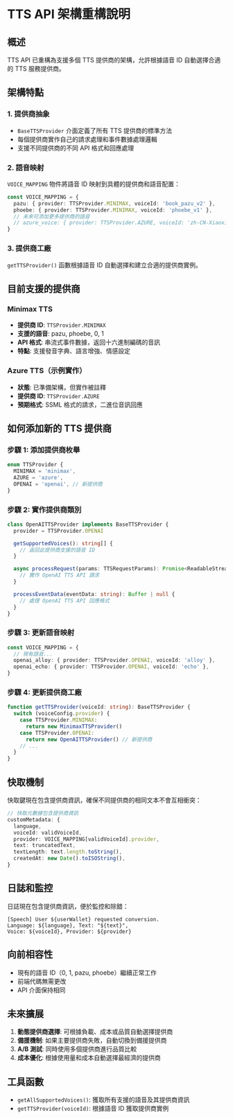 # TTS API 架構重構說明

## 概述

TTS API 已重構為支援多個 TTS 提供商的架構，允許根據語音 ID 自動選擇合適的 TTS 服務提供商。

## 架構特點

### 1. 提供商抽象
- `BaseTTSProvider` 介面定義了所有 TTS 提供商的標準方法
- 每個提供商實作自己的請求處理和事件數據處理邏輯
- 支援不同提供商的不同 API 格式和回應處理

### 2. 語音映射
`VOICE_MAPPING` 物件將語音 ID 映射到具體的提供商和語音配置：

```typescript
const VOICE_MAPPING = {
  pazu: { provider: TTSProvider.MINIMAX, voiceId: 'book_pazu_v2' },
  phoebe: { provider: TTSProvider.MINIMAX, voiceId: 'phoebe_v1' },
  // 未來可添加更多提供商的語音
  // azure_voice: { provider: TTSProvider.AZURE, voiceId: 'zh-CN-XiaoxiaoNeural' },
}
```

### 3. 提供商工廠
`getTTSProvider()` 函數根據語音 ID 自動選擇和建立合適的提供商實例。

## 目前支援的提供商

### Minimax TTS
- **提供商 ID**: `TTSProvider.MINIMAX`
- **支援的語音**: pazu, phoebe, 0, 1
- **API 格式**: 串流式事件數據，返回十六進制編碼的音訊
- **特點**: 支援發音字典、語言增強、情感設定

### Azure TTS（示例實作）
- **狀態**: 已準備架構，但實作被註釋
- **提供商 ID**: `TTSProvider.AZURE`
- **預期格式**: SSML 格式的請求，二進位音訊回應

## 如何添加新的 TTS 提供商

### 步驟 1: 添加提供商枚舉
```typescript
enum TTSProvider {
  MINIMAX = 'minimax',
  AZURE = 'azure',
  OPENAI = 'openai', // 新提供商
}
```

### 步驟 2: 實作提供商類別
```typescript
class OpenAITTSProvider implements BaseTTSProvider {
  provider = TTSProvider.OPENAI

  getSupportedVoices(): string[] {
    // 返回此提供商支援的語音 ID
  }

  async processRequest(params: TTSRequestParams): Promise<ReadableStream> {
    // 實作 OpenAI TTS API 請求
  }

  processEventData(eventData: string): Buffer | null {
    // 處理 OpenAI TTS API 回應格式
  }
}
```

### 步驟 3: 更新語音映射
```typescript
const VOICE_MAPPING = {
  // 現有語音...
  openai_alloy: { provider: TTSProvider.OPENAI, voiceId: 'alloy' },
  openai_echo: { provider: TTSProvider.OPENAI, voiceId: 'echo' },
}
```

### 步驟 4: 更新提供商工廠
```typescript
function getTTSProvider(voiceId: string): BaseTTSProvider {
  switch (voiceConfig.provider) {
    case TTSProvider.MINIMAX:
      return new MinimaxTTSProvider()
    case TTSProvider.OPENAI:
      return new OpenAITTSProvider() // 新提供商
    // ...
  }
}
```

## 快取機制

快取鍵現在包含提供商資訊，確保不同提供商的相同文本不會互相衝突：

```typescript
// 快取元數據包含提供商資訊
customMetadata: {
  language,
  voiceId: validVoiceId,
  provider: VOICE_MAPPING[validVoiceId].provider,
  text: truncatedText,
  textLength: text.length.toString(),
  createdAt: new Date().toISOString(),
}
```

## 日誌和監控

日誌現在包含提供商資訊，便於監控和除錯：

```
[Speech] User ${userWallet} requested conversion. 
Language: ${language}, Text: "${text}", 
Voice: ${voiceId}, Provider: ${provider}
```

## 向前相容性

- 現有的語音 ID（0, 1, pazu, phoebe）繼續正常工作
- 前端代碼無需更改
- API 介面保持相同

## 未來擴展

1. **動態提供商選擇**: 可根據負載、成本或品質自動選擇提供商
2. **備援機制**: 如果主要提供商失敗，自動切換到備援提供商
3. **A/B 測試**: 同時使用多個提供商進行品質比較
4. **成本優化**: 根據使用量和成本自動選擇最經濟的提供商

## 工具函數

- `getAllSupportedVoices()`: 獲取所有支援的語音及其提供商資訊
- `getTTSProvider(voiceId)`: 根據語音 ID 獲取提供商實例
